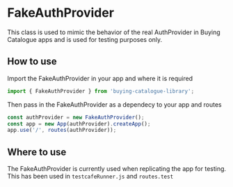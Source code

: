 # FakeAuthProvider
This class is used to mimic the behavior of the real AuthProvider in Buying Catalogue apps and is used for testing purposes only.

## How to use
Import the FakeAuthProvider in your app and where it is required

```javascript
import { FakeAuthProvider } from 'buying-catalogue-library';
```

Then pass in the FakeAuthProvider as a dependecy to your app and routes

```javascript
const authProvider = new FakeAuthProvider();
const app = new App(authProvider).createApp();
app.use('/', routes(authProvider));
```

## Where to use
The FakeAuthProvider is currently used when replicating the app for testing. This has been used in `testcafeRunner.js` and `routes.test`